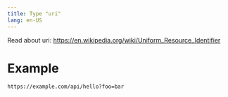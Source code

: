 ```yaml
---
title: Type "uri"
lang: en-US
---
```


Read about uri:
https://en.wikipedia.org/wiki/Uniform_Resource_Identifier

Example
=======

```text
https://example.com/api/hello?foo=bar
```
